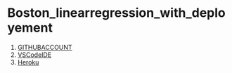 # Boston_linearregression_with_deployement

1. [GITHUBACCOUNT](https://github.com/rushank7/Boston_linearregression_with_deployement)
2. [VSCodeIDE](https://visualstudio.microsoft.com/downloads/)
3. [Heroku](https://www.heroku.com/)


